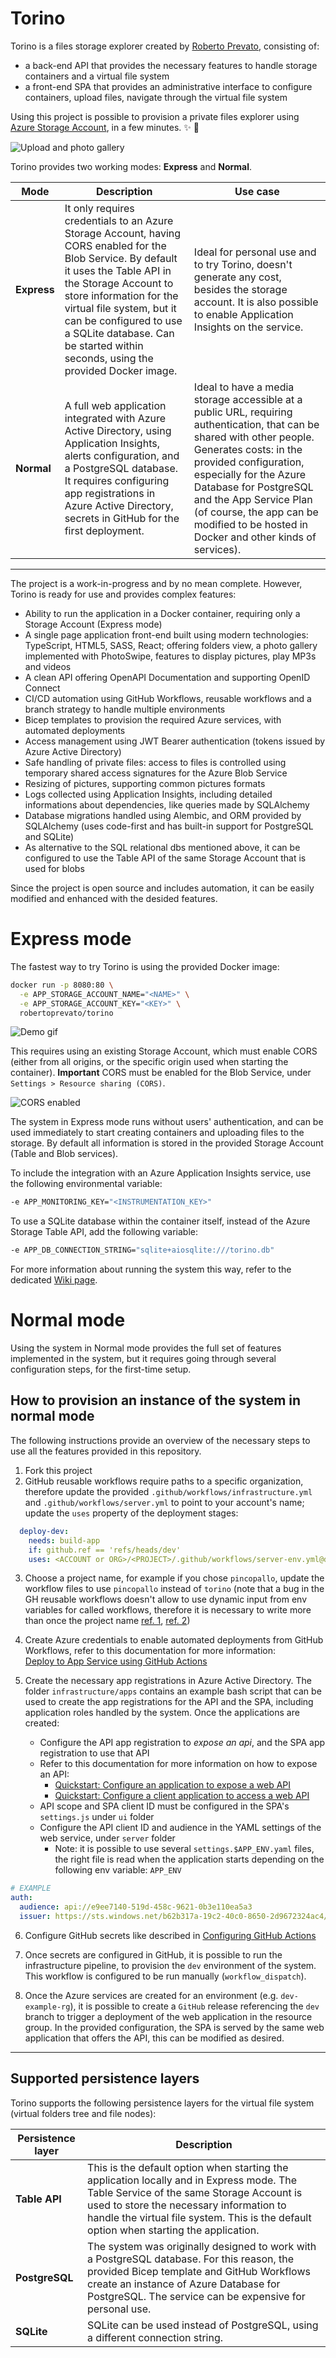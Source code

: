 # Torino
Torino is a files storage explorer created by [Roberto Prevato](https://github.com/RobertoPrevato),
consisting of:

* a back-end API that provides the necessary features to
  handle storage containers and a virtual file system
* a front-end SPA that provides an administrative interface to configure
  containers, upload files, navigate through the virtual file system

Using this project is possible to provision a private files explorer using
[Azure Storage Account](https://docs.microsoft.com/en-us/azure/storage/common/storage-account-overview),
in a few minutes. :sparkles: :cake:

![Upload and photo gallery](https://gist.githubusercontent.com/RobertoPrevato/38a0598b515a2f7257c614938843b99b/raw/7012cc0d70ecd9a59d7a9df1c945f20c079baa27/torino-photo-gallery.gif)

Torino provides two working modes: **Express** and **Normal**.

| Mode        | Description                                                                                                                                                                                                                                                                                                                      | Use case                                                                                                                                                                                                                                                                                                                                     |
| ----------- | -------------------------------------------------------------------------------------------------------------------------------------------------------------------------------------------------------------------------------------------------------------------------------------------------------------------------------- | -------------------------------------------------------------------------------------------------------------------------------------------------------------------------------------------------------------------------------------------------------------------------------------------------------------------------------------------- |
| **Express** | It only requires credentials to an Azure Storage Account, having CORS enabled for the Blob Service. By default it uses the Table API in the Storage Account to store information for the virtual file system, but it can be configured to use a SQLite database. Can be started within seconds, using the provided Docker image. | Ideal for personal use and to try Torino, doesn't generate any cost, besides the storage account. It is also possible to enable Application Insights on the service.                                                                                                                                                                         |
| **Normal**  | A full web application integrated with Azure Active Directory, using Application Insights, alerts configuration, and a PostgreSQL database. It requires configuring app registrations in Azure Active Directory, secrets in GitHub for the first deployment.                                                                     | Ideal to have a media storage accessible at a public URL, requiring authentication, that can be shared with other people. Generates costs: in the provided configuration, especially for the Azure Database for PostgreSQL and the App Service Plan (of course, the app can be modified to be hosted in Docker and other kinds of services). |

---

The project is a work-in-progress and by no mean complete. However, Torino is
ready for use and provides complex features:

* Ability to run the application in a Docker container, requiring only a
  Storage Account (Express mode)
* A single page application front-end built using modern technologies:
  TypeScript, HTML5, SASS, React; offering folders view, a photo gallery
  implemented with PhotoSwipe, features to display pictures, play MP3s and
  videos
* A clean API offering OpenAPI Documentation and supporting OpenID Connect
* CI/CD automation using GitHub Workflows, reusable workflows and a branch
  strategy to handle multiple environments
* Bicep templates to provision the required Azure services, with automated
  deployments
* Access management using JWT Bearer authentication (tokens issued by Azure
  Active Directory)
* Safe handling of private files: access to files is controlled using temporary
  shared access signatures for the Azure Blob Service
* Resizing of pictures, supporting common pictures formats
* Logs collected using Application Insights, including detailed informations
  about dependencies, like queries made by SQLAlchemy
* Database migrations handled using Alembic, and ORM provided by SQLAlchemy
  (uses code-first and has built-in support for PostgreSQL and SQLite)
* As alternative to the SQL relational dbs mentioned above, it can be configured
  to use the Table API of the same Storage Account that is used for blobs

Since the project is open source and includes automation, it can be easily
modified and enhanced with the desided features.

# Express mode

The fastest way to try Torino is using the provided Docker image:

```bash
docker run -p 8080:80 \
  -e APP_STORAGE_ACCOUNT_NAME="<NAME>" \
  -e APP_STORAGE_ACCOUNT_KEY="<KEY>" \
  robertoprevato/torino
```

![Demo gif](https://gist.githubusercontent.com/RobertoPrevato/38a0598b515a2f7257c614938843b99b/raw/95ebfcac973a11991804268e1b20d37988c1fec3/torino-express-demo.gif)

This requires using an existing Storage Account, which must enable CORS (either
from all origins, or the specific origin used when starting the container).
**Important** CORS must be enabled for the Blob Service, under `Settings > Resource sharing (CORS)`.

![CORS enabled](https://gist.githubusercontent.com/RobertoPrevato/38a0598b515a2f7257c614938843b99b/raw/ee5c1fe26bb8ca9c028de36a7d2c1a37f171b1ee/storage-cors-enabled.png)

The system in Express mode runs without users' authentication, and can be
used immediately to start creating containers and uploading files to the
storage. By default all information is stored in the provided Storage Account
(Table and Blob services).

To include the integration with an Azure Application Insights service, use
the following environmental variable:

```bash
-e APP_MONITORING_KEY="<INSTRUMENTATION_KEY>"
```

To use a SQLite database within the container itself, instead of the
Azure Storage Table API, add the following variable:

```bash
-e APP_DB_CONNECTION_STRING="sqlite+aiosqlite:///torino.db"
```

For more information about running the system this way, refer to the dedicated
[Wiki page](https://github.com/Neoteroi/Torino/wiki/Express-mode).

# Normal mode

Using the system in Normal mode provides the full set of features implemented
in the system, but it requires going through several configuration steps, for
the first-time setup.

## How to provision an instance of the system in normal mode

The following instructions provide an overview of the necessary steps to use
all the features provided in this repository.

1. Fork this project
2. GitHub reusable workflows require paths to a specific organization,
   therefore update the provided `.github/workflows/infrastructure.yml` and
   `.github/workflows/server.yml` to point to your account's name; update the
   `uses` property of the deployment stages:

```yaml
  deploy-dev:
    needs: build-app
    if: github.ref == 'refs/heads/dev'
    uses: <ACCOUNT or ORG>/<PROJECT>/.github/workflows/server-env.yml@dev
```

3. Choose a project name, for example if you chose `pincopallo`, update the
   workflow files to use `pincopallo` instead of `torino` (note that a bug in
   the GH reusable workflows doesn't allow to use dynamic input from env
   variables for called workflows, therefore it is necessary to write more than
   once the project name [ref.
   1](https://github.community/t/reusable-workflow-env-context-not-available-in-jobs-job-id-with/206111),
   [ref. 2](https://github.com/actions/runner/issues/480))

4. Create Azure credentials to enable automated deployments from GitHub
   Workflows, refer to this documentation for more information: <br>
   [Deploy to App Service using GitHub
   Actions](https://docs.microsoft.com/en-us/azure/app-service/deploy-github-actions?tabs=applevel#generate-deployment-credentials)

5. Create the necessary app registrations in Azure Active Directory. The folder
   `infrastructure/apps` contains an example bash script that can be used to
   create the app registrations for the API and the SPA, including application
   roles handled by the system. Once the applications are created:
   + Configure the API app registration to _expose an api_, and the SPA app
     registration to use that API
   + Refer to this documentation for more information on how to expose an API:
     + [Quickstart: Configure an application to expose a web
       API](https://docs.microsoft.com/en-us/azure/active-directory/develop/quickstart-configure-app-expose-web-apis)
     + [Quickstart: Configure a client application to access a web
       API](https://docs.microsoft.com/en-us/azure/active-directory/develop/quickstart-configure-app-access-web-apis)
   + API scope and SPA client ID must be configured in the SPA's `settings.js` under `ui` folder
   + Configure the API client ID and audience in the YAML settings of the
     web service, under `server` folder
     + Note: it is possible to use several `settings.$APP_ENV.yaml` files, the
       right file is read when the application starts depending on the
       following env variable: `APP_ENV`

```yaml
# EXAMPLE
auth:
  audience: api://e9ee7140-519d-458c-9621-0b3e110ea5a3
  issuer: https://sts.windows.net/b62b317a-19c2-40c0-8650-2d9672324ac4/
```

6. Configure GitHub secrets like described in [Configuring GitHub Actions](./docs/configuring-github-actions.md)

7. Once secrets are configured in GitHub, it is possible to run the
   infrastructure pipeline, to provision the `dev` environment of the system.
   This workflow is configured to be run manually (`workflow_dispatch`).

8. Once the Azure services are created for an environment (e.g. `dev-example-rg`),
   it is possible to create a `GitHub` release referencing the `dev` branch to
   trigger a deployment of the web application in the resource group.
   In the provided configuration, the SPA is served by the same web application
   that offers the API, this can be modified as desired.

---

## Supported persistence layers
Torino supports the following persistence layers for the virtual file system
(virtual folders tree and file nodes):

| Persistence layer | Description                                                                                                                                                                                                                                                                 |
| ----------------- | --------------------------------------------------------------------------------------------------------------------------------------------------------------------------------------------------------------------------------------------------------------------------- |
| **Table API**     | This is the default option when starting the application locally and in Express mode. The Table Service of the same Storage Account is used to store the necessary information to handle the virtual file system. This is the default option when starting the application. |
| **PostgreSQL**    | The system was originally designed to work with a PostgreSQL database. For this reason, the provided Bicep template and GitHub Workflows create an instance of Azure Database for PostgreSQL. The service can be expensive for personal use.                                |
| **SQLite**        | SQLite can be used instead of PostgreSQL, using a different connection string.                                                                                                                                                                                              |
